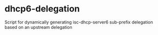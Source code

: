 # dhcp6-delegation
Script for dynamically generating isc-dhcp-server6 sub-prefix delegation based on an upstream delegation
